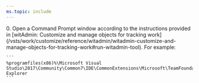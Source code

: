 ```yaml
---
ms.topic: include
---
```


<a id="run-witadmin-tool-example" />
0.  Open a Command Prompt window according to the instructions provided in [witAdmin: Customize and manage objects for tracking work](/vsts/work/customize/reference/witadmin/witadmin-customize-and-manage-objects-for-tracking-work#run-witadmin-tool). For example:   
  
    ```  
    %programfiles(x86)%\Microsoft Visual Studio\2017\Community\Common7\IDE\CommonExtensions\Microsoft\TeamFoundation\Team Explorer 
    ```  